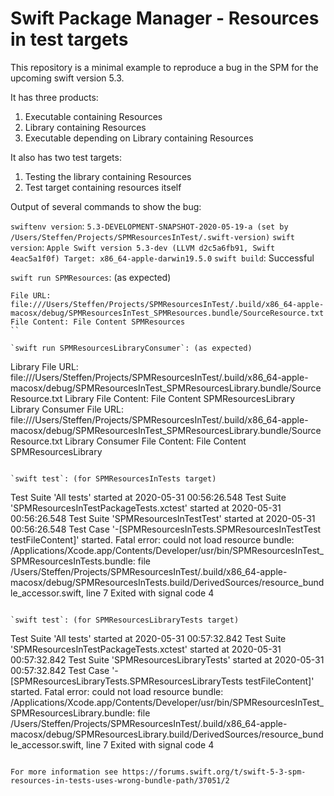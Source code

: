 # Swift Package Manager - Resources in test targets

This repository is a minimal example to reproduce a bug in the SPM for the upcoming swift version 5.3.

It has three products:
1) Executable containing Resources
2) Library containing Resources
3) Executable depending on Library containing Resources

It also has two test targets:

1) Testing the library containing Resources
2) Test target containing resources itself

Output of several commands to show the bug:

`swiftenv version`: `5.3-DEVELOPMENT-SNAPSHOT-2020-05-19-a (set by /Users/Steffen/Projects/SPMResourcesInTest/.swift-version)`
`swift version`: `Apple Swift version 5.3-dev (LLVM d2c5a6fb91, Swift 4eac5a1f0f) Target: x86_64-apple-darwin19.5.0`
`swift build`: Successful

`swift run SPMResources`: (as expected)
```
File URL: file:///Users/Steffen/Projects/SPMResourcesInTest/.build/x86_64-apple-macosx/debug/SPMResourcesInTest_SPMResources.bundle/SourceResource.txt
File Content: File Content SPMResources
``

`swift run SPMResourcesLibraryConsumer`: (as expected)
```
Library File URL: file:///Users/Steffen/Projects/SPMResourcesInTest/.build/x86_64-apple-macosx/debug/SPMResourcesInTest_SPMResourcesLibrary.bundle/SourceResource.txt
Library File Content: File Content SPMResourcesLibrary
Library Consumer File URL: file:///Users/Steffen/Projects/SPMResourcesInTest/.build/x86_64-apple-macosx/debug/SPMResourcesInTest_SPMResourcesLibrary.bundle/SourceResource.txt
Library Consumer File Content: File Content SPMResourcesLibrary
```

`swift test`: (for SPMResourcesInTests target)
```
Test Suite 'All tests' started at 2020-05-31 00:56:26.548
Test Suite 'SPMResourcesInTestPackageTests.xctest' started at 2020-05-31 00:56:26.548
Test Suite 'SPMResourcesInTestTest' started at 2020-05-31 00:56:26.548
Test Case '-[SPMResourcesInTests.SPMResourcesInTestTest testFileContent]' started.
Fatal error: could not load resource bundle: /Applications/Xcode.app/Contents/Developer/usr/bin/SPMResourcesInTest_SPMResourcesInTests.bundle: file /Users/Steffen/Projects/SPMResourcesInTest/.build/x86_64-apple-macosx/debug/SPMResourcesInTests.build/DerivedSources/resource_bundle_accessor.swift, line 7
Exited with signal code 4
```

`swift test`: (for SPMResourcesLibraryTests target)
```
Test Suite 'All tests' started at 2020-05-31 00:57:32.842
Test Suite 'SPMResourcesInTestPackageTests.xctest' started at 2020-05-31 00:57:32.842
Test Suite 'SPMResourcesLibraryTests' started at 2020-05-31 00:57:32.842
Test Case '-[SPMResourcesLibraryTests.SPMResourcesLibraryTests testFileContent]' started.
Fatal error: could not load resource bundle: /Applications/Xcode.app/Contents/Developer/usr/bin/SPMResourcesInTest_SPMResourcesLibrary.bundle: file /Users/Steffen/Projects/SPMResourcesInTest/.build/x86_64-apple-macosx/debug/SPMResourcesLibrary.build/DerivedSources/resource_bundle_accessor.swift, line 7
Exited with signal code 4
```

For more information see https://forums.swift.org/t/swift-5-3-spm-resources-in-tests-uses-wrong-bundle-path/37051/2